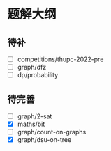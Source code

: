 # 题解大纲
## 待补
- [ ] competitions/thupc-2022-pre
- [ ] graph/dfz
- [ ] dp/probability

## 待完善
- [ ] graph/2-sat
- [x] maths/bit
- [ ] graph/count-on-graphs
- [x] graph/dsu-on-tree